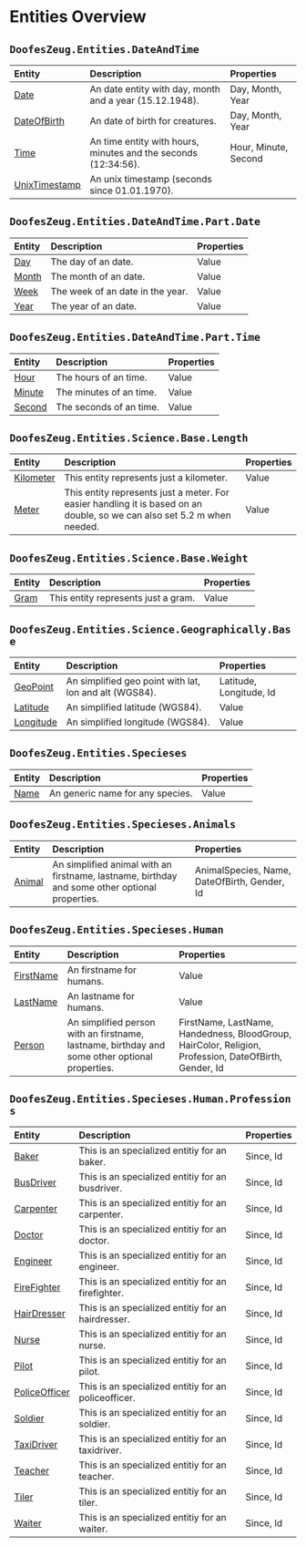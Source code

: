 ﻿# Entities Overview


## `DoofesZeug.Entities.DateAndTime`

|Entity|Description|Properties|
|:-----|:----------|:---------|
|[Date](./DoofesZeug.Entities.DateAndTime/Date.md)|An date entity with day, month and a year (15.12.1948).|Day, Month, Year|
|[DateOfBirth](./DoofesZeug.Entities.DateAndTime/DateOfBirth.md)|An date of birth for creatures.|Day, Month, Year|
|[Time](./DoofesZeug.Entities.DateAndTime/Time.md)|An time entity with hours, minutes and the seconds (12:34:56).|Hour, Minute, Second|
|[UnixTimestamp](./DoofesZeug.Entities.DateAndTime/UnixTimestamp.md)|An unix timestamp (seconds since 01.01.1970).||


## `DoofesZeug.Entities.DateAndTime.Part.Date`

|Entity|Description|Properties|
|:-----|:----------|:---------|
|[Day](./DoofesZeug.Entities.DateAndTime.Part.Date/Day.md)|The day of an date.|Value|
|[Month](./DoofesZeug.Entities.DateAndTime.Part.Date/Month.md)|The month of an date.|Value|
|[Week](./DoofesZeug.Entities.DateAndTime.Part.Date/Week.md)|The week of an date in the year.|Value|
|[Year](./DoofesZeug.Entities.DateAndTime.Part.Date/Year.md)|The year of an date.|Value|


## `DoofesZeug.Entities.DateAndTime.Part.Time`

|Entity|Description|Properties|
|:-----|:----------|:---------|
|[Hour](./DoofesZeug.Entities.DateAndTime.Part.Time/Hour.md)|The hours of an time.|Value|
|[Minute](./DoofesZeug.Entities.DateAndTime.Part.Time/Minute.md)|The minutes of an time.|Value|
|[Second](./DoofesZeug.Entities.DateAndTime.Part.Time/Second.md)|The seconds of an time.|Value|


## `DoofesZeug.Entities.Science.Base.Length`

|Entity|Description|Properties|
|:-----|:----------|:---------|
|[Kilometer](./DoofesZeug.Entities.Science.Base.Length/Kilometer.md)|This entity represents just a kilometer.|Value|
|[Meter](./DoofesZeug.Entities.Science.Base.Length/Meter.md)|This entity represents just a meter. For easier handling it is based on an double, so we can also set 5.2 m when needed.|Value|


## `DoofesZeug.Entities.Science.Base.Weight`

|Entity|Description|Properties|
|:-----|:----------|:---------|
|[Gram](./DoofesZeug.Entities.Science.Base.Weight/Gram.md)|This entity represents just a gram.|Value|


## `DoofesZeug.Entities.Science.Geographically.Base`

|Entity|Description|Properties|
|:-----|:----------|:---------|
|[GeoPoint](./DoofesZeug.Entities.Science.Geographically.Base/GeoPoint.md)|An simplified geo point with lat, lon and alt (WGS84).|Latitude, Longitude, Id|
|[Latitude](./DoofesZeug.Entities.Science.Geographically.Base/Latitude.md)|An simplified latitude (WGS84).|Value|
|[Longitude](./DoofesZeug.Entities.Science.Geographically.Base/Longitude.md)|An simplified longitude (WGS84).|Value|


## `DoofesZeug.Entities.Specieses`

|Entity|Description|Properties|
|:-----|:----------|:---------|
|[Name](./DoofesZeug.Entities.Specieses/Name.md)|An generic name for any species.|Value|


## `DoofesZeug.Entities.Specieses.Animals`

|Entity|Description|Properties|
|:-----|:----------|:---------|
|[Animal](./DoofesZeug.Entities.Specieses.Animals/Animal.md)|An simplified animal with an firstname, lastname, birthday and some other optional properties.|AnimalSpecies, Name, DateOfBirth, Gender, Id|


## `DoofesZeug.Entities.Specieses.Human`

|Entity|Description|Properties|
|:-----|:----------|:---------|
|[FirstName](./DoofesZeug.Entities.Specieses.Human/FirstName.md)|An firstname for humans.|Value|
|[LastName](./DoofesZeug.Entities.Specieses.Human/LastName.md)|An lastname for humans.|Value|
|[Person](./DoofesZeug.Entities.Specieses.Human/Person.md)|An simplified person with an firstname, lastname, birthday and some other optional properties.|FirstName, LastName, Handedness, BloodGroup, HairColor, Religion, Profession, DateOfBirth, Gender, Id|


## `DoofesZeug.Entities.Specieses.Human.Professions`

|Entity|Description|Properties|
|:-----|:----------|:---------|
|[Baker](./DoofesZeug.Entities.Specieses.Human.Professions/Baker.md)|This is an specialized entitiy for an baker.|Since, Id|
|[BusDriver](./DoofesZeug.Entities.Specieses.Human.Professions/BusDriver.md)|This is an specialized entitiy for an busdriver.|Since, Id|
|[Carpenter](./DoofesZeug.Entities.Specieses.Human.Professions/Carpenter.md)|This is an specialized entitiy for an carpenter.|Since, Id|
|[Doctor](./DoofesZeug.Entities.Specieses.Human.Professions/Doctor.md)|This is an specialized entitiy for an doctor.|Since, Id|
|[Engineer](./DoofesZeug.Entities.Specieses.Human.Professions/Engineer.md)|This is an specialized entitiy for an engineer.|Since, Id|
|[FireFighter](./DoofesZeug.Entities.Specieses.Human.Professions/FireFighter.md)|This is an specialized entitiy for an firefighter.|Since, Id|
|[HairDresser](./DoofesZeug.Entities.Specieses.Human.Professions/HairDresser.md)|This is an specialized entitiy for an hairdresser.|Since, Id|
|[Nurse](./DoofesZeug.Entities.Specieses.Human.Professions/Nurse.md)|This is an specialized entitiy for an nurse.|Since, Id|
|[Pilot](./DoofesZeug.Entities.Specieses.Human.Professions/Pilot.md)|This is an specialized entitiy for an pilot.|Since, Id|
|[PoliceOfficer](./DoofesZeug.Entities.Specieses.Human.Professions/PoliceOfficer.md)|This is an specialized entitiy for an policeofficer.|Since, Id|
|[Soldier](./DoofesZeug.Entities.Specieses.Human.Professions/Soldier.md)|This is an specialized entitiy for an soldier.|Since, Id|
|[TaxiDriver](./DoofesZeug.Entities.Specieses.Human.Professions/TaxiDriver.md)|This is an specialized entitiy for an taxidriver.|Since, Id|
|[Teacher](./DoofesZeug.Entities.Specieses.Human.Professions/Teacher.md)|This is an specialized entitiy for an teacher.|Since, Id|
|[Tiler](./DoofesZeug.Entities.Specieses.Human.Professions/Tiler.md)|This is an specialized entitiy for an tiler.|Since, Id|
|[Waiter](./DoofesZeug.Entities.Specieses.Human.Professions/Waiter.md)|This is an specialized entitiy for an waiter.|Since, Id|
